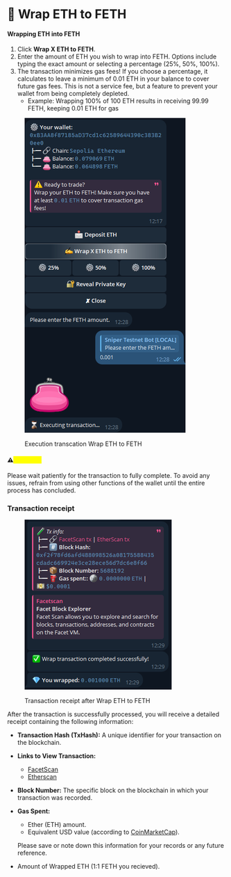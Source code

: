 # 🔄 Wrap ETH to FETH

#### Wrapping ETH into FETH

1. Click **Wrap X ETH to FETH**.
2. Enter the amount of ETH you wish to wrap into FETH. Options include typing the exact amount or selecting a percentage (25%, 50%, 100%).
3. &#x20;The transaction minimizes gas fees! If you choose a percentage, it calculates to leave a minimum of 0.01 ETH in your balance to cover future gas fees. This is not a service fee, but a feature to prevent your wallet from being completely depleted.
   * Example: Wrapping 100% of 100 ETH results in receiving 99.99 FETH, keeping 0.01 ETH for gas

<figure><img src="../.gitbook/assets/image (10).png" alt=""><figcaption><p>Execution transcation Wrap ETH to FETH</p></figcaption></figure>

#### ⚠️<mark style="color:yellow;">`Important`</mark>

Please wait patiently for the transaction to fully complete. To avoid any issues, refrain from using other functions of the wallet until the entire process has concluded.

### Transaction receipt

<figure><img src="../.gitbook/assets/image (11).png" alt=""><figcaption><p>Transaction receipt after Wrap ETH to FETH</p></figcaption></figure>

After the transaction is successfully processed, you will receive a detailed receipt containing the following information:

* **Transaction Hash (TxHash):** A unique identifier for your transaction on the blockchain.
* **Links to View Transaction:**
  * [FacetScan](https://facetscan.com)
  * [Etherscan](https://etherscan.io)
* **Block Number:** The specific block on the blockchain in which your transaction was recorded.
*   **Gas Spent:**

    * Ether (ETH) amount.
    * Equivalent USD value (according to [CoinMarketCap](https://coinmarketcap.com/)).

    Please save or note down this information for your records or any future reference.
* Amount of Wrapped ETH (1:1 FETH you recieved).
